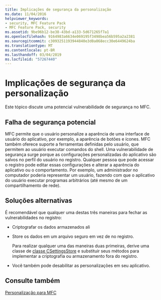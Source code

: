 ```yaml
---
title: Implicações de segurança da personalização
ms.date: 11/04/2016
helpviewer_keywords:
- security, MFC Feature Pack
- MFC Feature Pack, security
ms.assetid: 9be96b12-be38-43bd-a133-5d671265f7a1
ms.openlocfilehash: 9164983a6634e069195f3498bea56b595a2a2381
ms.sourcegitcommit: c3093251193944840e3d0a068ecc30e6449624ba
ms.translationtype: MT
ms.contentlocale: pt-BR
ms.lasthandoff: 03/04/2019
ms.locfileid: "57267440"
---
```

# <a name="security-implications-of-customization"></a>Implicações de segurança da personalização

Este tópico discute uma potencial vulnerabilidade de segurança no MFC.

## <a name="potential-security-weakness"></a>Falha de segurança potencial

MFC permite que o usuário personalize a aparência de uma interface de usuário do aplicativo, por exemplo, a aparência de botões e ícones. MFC também oferece suporte a ferramentas definidas pelo usuário, que permitem ao usuário executar comandos do shell. Uma vulnerabilidade de segurança surge porque as configurações personalizadas do aplicativo são salvos no perfil do usuário no registro. Qualquer pessoa que pode acessar o registro pode editar essas configurações e alterar a aparência do aplicativo ou o comportamento. Por exemplo, um administrador no computador poderia representar um usuário, fazendo com que o aplicativo do usuário executar programas arbitrários (até mesmo de um compartilhamento de rede).

## <a name="workarounds"></a>Soluções alternativas

É recomendável que qualquer uma destas três maneiras para fechar as vulnerabilidades no registro:

- Criptografar os dados armazenados ali

- Store os dados em um arquivo seguro em vez de no registro.

   Para realizar qualquer uma das maneiras duas primeiras, derive uma classe de [classe CSettingsStore](../mfc/reference/csettingsstore-class.md) e substituir seus métodos para implementar a criptografia ou armazenamento fora do registro.

- Você também pode desabilitar as personalizações em seu aplicativo.

## <a name="see-also"></a>Consulte também

[Personalização para MFC](../mfc/customization-for-mfc.md)
